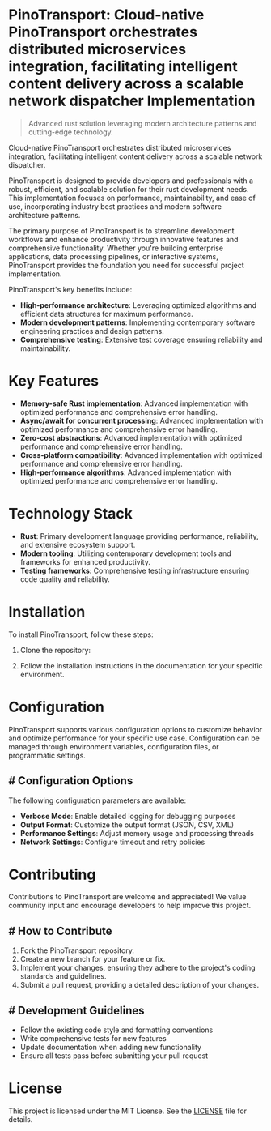 <!-- fallback_PinoTransport_20251003204854_16175 -->

# PinoTransport: Cloud-native PinoTransport orchestrates distributed microservices integration, facilitating intelligent content delivery across a scalable network dispatcher Implementation
> Advanced rust solution leveraging modern architecture patterns and cutting-edge technology.

Cloud-native PinoTransport orchestrates distributed microservices integration, facilitating intelligent content delivery across a scalable network dispatcher.

PinoTransport is designed to provide developers and professionals with a robust, efficient, and scalable solution for their rust development needs. This implementation focuses on performance, maintainability, and ease of use, incorporating industry best practices and modern software architecture patterns.

The primary purpose of PinoTransport is to streamline development workflows and enhance productivity through innovative features and comprehensive functionality. Whether you're building enterprise applications, data processing pipelines, or interactive systems, PinoTransport provides the foundation you need for successful project implementation.

PinoTransport's key benefits include:

* **High-performance architecture**: Leveraging optimized algorithms and efficient data structures for maximum performance.
* **Modern development patterns**: Implementing contemporary software engineering practices and design patterns.
* **Comprehensive testing**: Extensive test coverage ensuring reliability and maintainability.

# Key Features

* **Memory-safe Rust implementation**: Advanced implementation with optimized performance and comprehensive error handling.
* **Async/await for concurrent processing**: Advanced implementation with optimized performance and comprehensive error handling.
* **Zero-cost abstractions**: Advanced implementation with optimized performance and comprehensive error handling.
* **Cross-platform compatibility**: Advanced implementation with optimized performance and comprehensive error handling.
* **High-performance algorithms**: Advanced implementation with optimized performance and comprehensive error handling.

# Technology Stack

* **Rust**: Primary development language providing performance, reliability, and extensive ecosystem support.
* **Modern tooling**: Utilizing contemporary development tools and frameworks for enhanced productivity.
* **Testing frameworks**: Comprehensive testing infrastructure ensuring code quality and reliability.

# Installation

To install PinoTransport, follow these steps:

1. Clone the repository:


2. Follow the installation instructions in the documentation for your specific environment.

# Configuration

PinoTransport supports various configuration options to customize behavior and optimize performance for your specific use case. Configuration can be managed through environment variables, configuration files, or programmatic settings.

## # Configuration Options

The following configuration parameters are available:

* **Verbose Mode**: Enable detailed logging for debugging purposes
* **Output Format**: Customize the output format (JSON, CSV, XML)
* **Performance Settings**: Adjust memory usage and processing threads
* **Network Settings**: Configure timeout and retry policies

# Contributing

Contributions to PinoTransport are welcome and appreciated! We value community input and encourage developers to help improve this project.

## # How to Contribute

1. Fork the PinoTransport repository.
2. Create a new branch for your feature or fix.
3. Implement your changes, ensuring they adhere to the project's coding standards and guidelines.
4. Submit a pull request, providing a detailed description of your changes.

## # Development Guidelines

* Follow the existing code style and formatting conventions
* Write comprehensive tests for new features
* Update documentation when adding new functionality
* Ensure all tests pass before submitting your pull request

# License

This project is licensed under the MIT License. See the [LICENSE](https://github.com/Nurulika/PinoTransport/blob/main/LICENSE) file for details.
